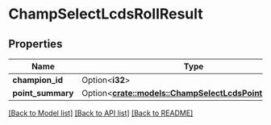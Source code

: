 # ChampSelectLcdsRollResult

## Properties

Name | Type | Description | Notes
------------ | ------------- | ------------- | -------------
**champion_id** | Option<**i32**> |  | [optional]
**point_summary** | Option<[**crate::models::ChampSelectLcdsPointSummary**](ChampSelectLcdsPointSummary.md)> |  | [optional]

[[Back to Model list]](../README.md#documentation-for-models) [[Back to API list]](../README.md#documentation-for-api-endpoints) [[Back to README]](../README.md)


